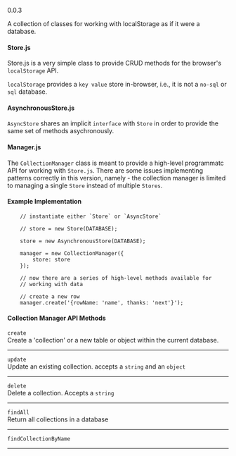 0.0.3

A collection of classes for working with localStorage as if it were a database.  

#### Store.js

Store.js is a very simple class to provide CRUD methods for the browser's `localStorage` API.  

`localStorage` provides a `key value` store in-browser, i.e., it is not a `no-sql` or `sql` database.  

#### AsynchronousStore.js
`AsyncStore` shares an implicit `interface` with `Store` in order to provide the same set of methods asychronously.   

#### Manager.js
The `CollectionManager` class is meant to provide a high-level programmatc API for working with `Store.js`.  There are some issues implementing patterns correctly in this version, namely - the collection manager is limited to managing a single `Store` instead of multiple `Stores`. 

#### Example Implementation

```
    // instantiate either `Store` or `AsyncStore`

    // store = new Store(DATABASE);

    store = new AsynchronousStore(DATABASE);

    manager = new CollectionManager({
        store: store
    });

    // now there are a series of high-level methods available for 
    // working with data

    // create a new row
    manager.create('{rowName: 'name', thanks: 'next'}');

```

#### Collection Manager API Methods

`create`  
Create a 'collection' or a new table or object within the current database.

---
`update`  
Update an existing collection. accepts a `string` and an `object`

---
`delete`  
Delete a collection. Accepts a `string`

---
`findAll`  
Return all collections in a database

---
`findCollectionByName`

---

